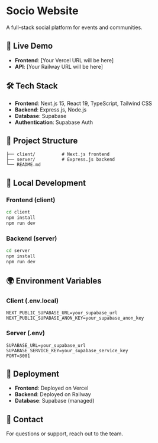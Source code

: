 # Socio Website

A full-stack social platform for events and communities.

## 🚀 Live Demo
- **Frontend**: [Your Vercel URL will be here]
- **API**: [Your Railway URL will be here]

## 🛠️ Tech Stack
- **Frontend**: Next.js 15, React 19, TypeScript, Tailwind CSS
- **Backend**: Express.js, Node.js
- **Database**: Supabase
- **Authentication**: Supabase Auth

## 📁 Project Structure
```
├── client/          # Next.js frontend
├── server/          # Express.js backend
└── README.md
```

## 🔧 Local Development

### Frontend (client)
```bash
cd client
npm install
npm run dev
```

### Backend (server)
```bash
cd server
npm install
npm run dev
```

## 🌍 Environment Variables

### Client (.env.local)
```
NEXT_PUBLIC_SUPABASE_URL=your_supabase_url
NEXT_PUBLIC_SUPABASE_ANON_KEY=your_supabase_anon_key
```

### Server (.env)
```
SUPABASE_URL=your_supabase_url
SUPABASE_SERVICE_KEY=your_supabase_service_key
PORT=3001
```

## 🚀 Deployment

- **Frontend**: Deployed on Vercel
- **Backend**: Deployed on Railway
- **Database**: Supabase (managed)

## 📧 Contact
For questions or support, reach out to the team.